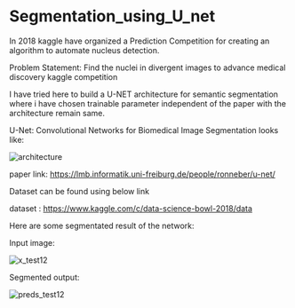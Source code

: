 # Segmentation_using_U_net

In 2018 kaggle have organized a Prediction Competition for creating an algorithm to automate nucleus detection.

Problem Statement: Find the nuclei in divergent images to advance medical discovery kaggle competition

I have tried here to build a U-NET architecture for semantic segmentation where i have chosen trainable parameter independent of the paper with the architecture remain same.

U-Net: Convolutional Networks for Biomedical Image Segmentation looks like:

![architecture](https://user-images.githubusercontent.com/51228517/140746084-73080b61-854a-4ce8-bff4-124a064566a8.PNG)

paper link: https://lmb.informatik.uni-freiburg.de/people/ronneber/u-net/

Dataset can be found using below link

dataset : https://www.kaggle.com/c/data-science-bowl-2018/data

Here are some segmentated result of the network:

Input image:

![x_test12](https://user-images.githubusercontent.com/51228517/140743747-9bfe0cd2-2067-4f94-82fd-4a342e50861c.jpg)

Segmented output:

![preds_test12](https://user-images.githubusercontent.com/51228517/140743792-67ffbe45-ea60-4ccc-bd04-30a59554d4d0.jpg)
